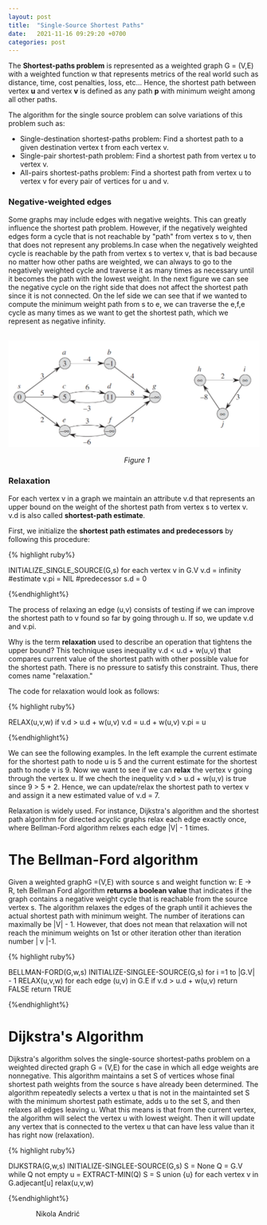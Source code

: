 ```yaml
---
layout: post
title:  "Single-Source Shortest Paths"
date:   2021-11-16 09:29:20 +0700
categories: post
---
```


The **Shortest-paths problem** is represented as a weighted graph G = (V,E) with a weighted function w that represents metrics of the real world such as distance, time, cost
penalties, loss, etc... Hence, the shortest path between vertex **u** and vertex **v** is defined as any path **p** with minimum weight among all other paths.

The algorithm for the single source problem can solve variations of this problem such as:

- Single-destination shortest-paths problem: Find a shortest path to a given destination vertex t from each vertex v. 
- Single-pair shortest-path problem: Find a shortest path from vertex u to vertex v.
- All-pairs shortest-paths problem: Find a shortest path from vertex u to vertex v for every pair of vertices for u and v.

### Negative-weighted edges

Some graphs may include edges with negative weights. This can greatly influence the shortest path problem. However, if the negatively weighted edges form a cycle that is not reachable by "path" from vertex s to v, then that does not represent any problems.In case when the negatively weighted cycle is reachable by the path from vertex s to vertex v, that is bad because no matter how other paths are weighted, we can always to go to the negatively weighted cycle and traverse it as many times as necessary until it becomes the path with the lowest weight. In the next figure we can see the negative cycle on the right side that does not affect the shortest path since it is not connected. On the lef side we can see that if we wanted to compute the minimum weight path from s to e, we can traverse the e,f,e cycle as many times as we want to get the shortest path, which we represent as negative infinity.

&nbsp;&nbsp;&nbsp;&nbsp;&nbsp;&nbsp;&nbsp;&nbsp;&nbsp;&nbsp;&nbsp;&nbsp;&nbsp;&nbsp;&nbsp;&nbsp;&nbsp;&nbsp; 
![shortest_path representation](../../assets/posts_images/shortest_1.png)

&nbsp;&nbsp;&nbsp;&nbsp;&nbsp;&nbsp;&nbsp;&nbsp;&nbsp;&nbsp;&nbsp;&nbsp;&nbsp;&nbsp;&nbsp;&nbsp;&nbsp;&nbsp;&nbsp;&nbsp;&nbsp;&nbsp;&nbsp;&nbsp;&nbsp;&nbsp;&nbsp;&nbsp;&nbsp;&nbsp;&nbsp;&nbsp;&nbsp;&nbsp;&nbsp;&nbsp;&nbsp;&nbsp;&nbsp;&nbsp;&nbsp;&nbsp;&nbsp;&nbsp;&nbsp;&nbsp;&nbsp;&nbsp;&nbsp;&nbsp;&nbsp;&nbsp;&nbsp;&nbsp;&nbsp;&nbsp;&nbsp;&nbsp;&nbsp;*Figure 1*


### Relaxation

For each vertex v in a graph we maintain an attribute v.d that represents an upper bound on the weight of the shortest path from vertex s to vertex v. v.d is also called **shortest-path estimate**. 

First, we initialize the **shortest path estimates and predecessors** by following this procedure:

{% highlight ruby%}

INITIALIZE_SINGLE_SOURCE(G,s)
        for each vertex v in G.V
                v.d = infinity  #estimate
                v.pi = NIL  #predecessor
        s.d = 0

{%endhighlight%}

The process of relaxing an edge (u,v) consists of testing if we can improve the shortest path to v found so far by going through u. If so, we update v.d and v.pi.

Why is the term **relaxation** used to describe an operation that tightens the upper bound? This technique uses inequality v.d  < u.d + w(u,v)  that compares current value of the shortest path with other possible value for the shortest path. There is no pressure to satisfy this constraint. Thus, there comes name "relaxation."

The code for relaxation would look as follows:

{% highlight ruby%}

RELAX(u,v,w)
        if v.d > u.d + w(u,v)
                v.d = u.d + w(u,v)
                v.pi = u
                

{%endhighlight%}

We can see the following examples. In the left example the current estimate for the shortest path to node u is 5 and the current estimate for the shortest path to node v is 9.  Now we want to see if we can **relax** the vertex v going through the vertex u. If we chech the inequelity v.d > u.d + w(u,v) is true since 9 > 5 + 2. Hence, we can update/relax the shortest path to vertex v and assign it a new estimated value of v.d = 7.


Relaxation is widely used. For instance, Dijkstra's algorithm and the shortest path algorithm for directed acyclic graphs relax each edge exactly once, where Bellman-Ford algorithm relxes each edge \|V\| - 1 times. 


# The Bellman-Ford algorithm

Given a weighted graphG =(V,E) with source s and weight function w: E -> R, teh Bellman Ford algorithm **returns a boolean value** that indicates if the graph contains a negative weight cycle that is reachable from the source vertex s. The algorithm relaxes the edges of the graph until it achieves the actual shortest path with minimum weight. The number of iterations can maximally be \|V\| - 1. However, that does not mean that relaxation will not reach the minimum weights on 1st or other iteration other than iteration number \| v \|-1. 

{% highlight ruby%}

BELLMAN-FORD(G,w,s)
        INITIALIZE-SINGLEE-SOURCE(G,s)
        for i =1 to |G.V| - 1
                RELAX(u,v,w)
        for each edge (u,v) in G.E
                if v.d > u.d + w(u,v)
                        return FALSE
        return TRUE
                

{%endhighlight%}

# Dijkstra's Algorithm

Dijkstra's algorithm solves the single-source shortest-paths problem on a weighted directed graph G = (V,E) for the case in which all edge weights are nonnegative. This algorithm maintains a set S of vertices whose final shortest path weights from the source s have already been determined. The algorithm repeatedly selects a vertex u that is not in the maintainted set S with the minimum shortest path estimate, adds u to the set S, and then relaxes all edges leaving u. What this means is that from the current vertex, the algorithm will select the vertex u with lowest weight. Then it will update any vertex that is connected to the vertex u that can have less value than it has right now (relaxation).

{% highlight ruby%}

DIJKSTRA(G,w,s)
        INITIALIZE-SINGLEE-SOURCE(G,s)
        S = None
        Q = G.V
        while Q not empty
                u = EXTRACT-MIN(Q)
                S = S union {u}
                for each vertex v in G.adjecant[u]
                        relax(u,v,w)             

{%endhighlight%}


 &nbsp;&nbsp;&nbsp;&nbsp;&nbsp;&nbsp;&nbsp;&nbsp;&nbsp;&nbsp;&nbsp;&nbsp;&nbsp;
 Nikola Andrić
